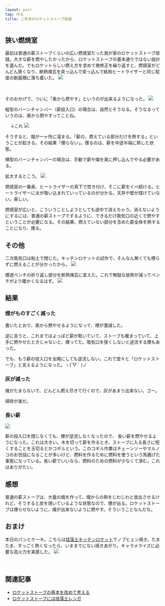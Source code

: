 ```yaml
---
layout: post
tag: 作る
title: 二年目のロケットストーブ炬燵
---
```


## 狭い燃焼室

最初は普通の薪ストーブくらいの広い燃焼室だった我が家のロケットストーブ炬燵。大きな薪を燃やしたかったから、ロケットストーブの基本通りではない設計を選んだ。でもロケットらしい燃え方を求めて微修正を繰り返すと、燃焼室がどんどん狭くなり、断熱煉瓦を突っ込んで突っ込んで結局ヒートライザーと同じ程度の断面積に落ち着いた。
![](https://c2.staticflickr.com/6/5693/22682821188_077b377308.jpg)

　

そのおかげで、ついに「奥から燃やす」というのが出来るようになった。
![](https://c1.staticflickr.com/1/590/22718681819_ff8ae5fc1e.jpg)

縦型のバーンチャンバー（薪投入口）の場合は、自然とそうなる。そうなるっていうのは、奥から燃やすってことね。

　
↓これ
![](https://c1.staticflickr.com/1/663/22060781851_43227d1b43.jpg)

そうすると、熾が一ヶ所に溜まる。「薪の、燃えている部分だけを熱する」ということが起きる。その結果「煙らない」。煙るのは、薪を中途半端に熱した状態。

横型のバーンチャンバーの場合は、手動で薪や熾を奥に押し込んでやる必要がある。

拡大するとこう。
![](https://c1.staticflickr.com/1/691/22489737813_d478d8f097.jpg)

燃焼室の一番奥、ヒートライザーの真下で焚き付け、そこに薪をくべ続ける。ヒートライザーに炎が吸い込まれていっているのが分かる。天井や壁が煤けていない。美しい。

燃焼室が広いと、こういうことしようとしても途中で消えちゃう。消えないようにするには、普通の薪ストーブでするように、できるだけ吸気口の近くで燃やすということが必要になる。その結果、燃えていない部分を含めた薪全体を熱することになり、煙る。



## その他

二次吸気口は粘土で閉じた。キッチンロケットの試作で、そんなん無くても煙らずに燃えることが分かったから。
![](https://c2.staticflickr.com/6/5797/22157093199_4593a60352.jpg)

煙道ベンチの折り返し部分を断熱煉瓦に変えた。これで無駄な放熱が減ってベンチがより暖かくなるはず。
![](https://c1.staticflickr.com/1/599/22155849700_ff4e8a8b35.jpg)


## 結果

### 煙がものすごく減った

書いたとおり、奥から燃やせるようになって、煙が激減した。

逆に言うと、これまではよっぽど薪が乾いていて、ストーブも暖まっていて、上手に燃やせたときじゃないと、煙ってた。吸気口を狭くしないと逆流する煙もあった。

でも、もう薪の投入口を全開にしても逆流しない。これで堂々と「ロケットストーブ」と言えるようになった。ヽ(´▽｀)ノ


### 灰が減った

熾がたまらないで、どんどん燃え尽きて行くので、灰があまり出来ない。ゴー。

掃除が楽だ。


### 長い薪
![](https://c1.staticflickr.com/1/678/22894668509_f2f18ca6f7.jpg)

薪の投入口を閉じなくても、煙が逆流しなくなったので、 長い薪を燃やせるようになった。これは大きい。木を切って薪を作るとき、ストーブに入る長さに短くすることを玉切るとかコギルという。このコギル作業はチェーンソーやマルノコのお世話になることが多いけど、燃料を作るために燃料を使うという馬鹿げた事態になっている。長い薪でいいなら、燃料のための燃料が少なくて済む。これはありがたい。



## 感想

普通の薪ストーブは、大量の熾を作って、熾からの熱をじわじわと放出させるけれど、そうすると炭を焼いているような状態なので、煙が出る。ロケットストーブは煙らせないように、熾が出来ないように燃やす。そういうことなんだな。



## おまけ

本日のパンとケーキ。こちらは[珪藻土キッチンロケット](http://kobapan.com/blog/2015/10/22/rocket.html)でノブヒェン焼き。たまたま、すっごく熱くなったら、いままでにない焼きあがり。キャラメライズに必要な高火力を実感した。
![](https://c2.staticflickr.com/6/5762/22695528717_7bd0552f19.jpg)

　
　

## 関連記事
- [ロケットストーブの基本を改めて考える](http://kobapan.com/blog/2015/10/07/lorena-rocket.html)
- [ロケットストーブには珪藻土レンガ](http://kobapan.com/blog/2015/10/22/rocket.html)
